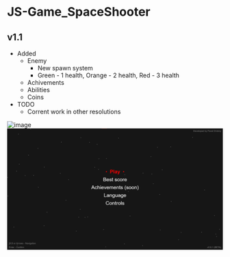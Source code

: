 # JS-Game_SpaceShooter

## v1.1
- Added
  - Enemy
    - New spawn system
    - Green - 1 health, Orange - 2 health, Red - 3 health
  - Achivements
  - Abilities
  - Coins
- TODO
  - Corrent work in other resolutions


![image](https://user-images.githubusercontent.com/32716471/216147529-de12d43b-52c4-46d8-8358-b6f140ea2bcc.png)
<br/>
![image](https://github.com/paveldrobny/JS-Game_SpaceShooter/blob/master/Shooter1.jpg?raw=true)
